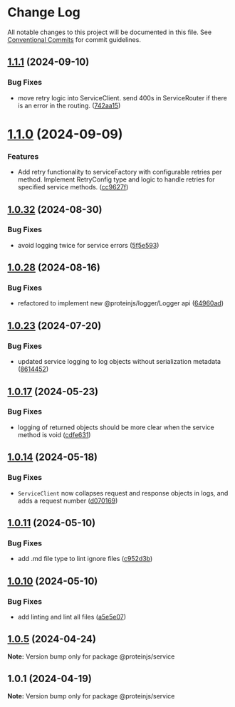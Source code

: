 # Change Log

All notable changes to this project will be documented in this file.
See [Conventional Commits](https://conventionalcommits.org) for commit guidelines.

## [1.1.1](https://github.com/proteinjs/service/compare/@proteinjs/service@1.1.0...@proteinjs/service@1.1.1) (2024-09-10)


### Bug Fixes

* move retry logic into ServiceClient. send 400s in ServiceRouter if there is an error in the routing. ([742aa15](https://github.com/proteinjs/service/commit/742aa15ce505f115e94093fc96e6cac811aaf83e))





# [1.1.0](https://github.com/proteinjs/service/compare/@proteinjs/service@1.0.32...@proteinjs/service@1.1.0) (2024-09-09)


### Features

* Add retry functionality to serviceFactory with configurable retries per method. Implement RetryConfig type and logic to handle retries for specified service methods. ([cc9627f](https://github.com/proteinjs/service/commit/cc9627fe12aa40920764e0fa2debc1547881b887))





## [1.0.32](https://github.com/proteinjs/service/compare/@proteinjs/service@1.0.31...@proteinjs/service@1.0.32) (2024-08-30)


### Bug Fixes

* avoid logging twice for service errors ([5f5e593](https://github.com/proteinjs/service/commit/5f5e59377fbd81d90d4607bd6e56aa2865c7e38d))





## [1.0.28](https://github.com/proteinjs/service/compare/@proteinjs/service@1.0.27...@proteinjs/service@1.0.28) (2024-08-16)


### Bug Fixes

* refactored to implement new @proteinjs/logger/Logger api ([64960ad](https://github.com/proteinjs/service/commit/64960ade33b0f9f85891e9abaf0dbba35e695d0c))





## [1.0.23](https://github.com/proteinjs/service/compare/@proteinjs/service@1.0.22...@proteinjs/service@1.0.23) (2024-07-20)


### Bug Fixes

* updated service logging to log objects without serialization metadata ([8614452](https://github.com/proteinjs/service/commit/86144527b48c35ed95fe6e337f29b027195399ee))





## [1.0.17](https://github.com/proteinjs/service/compare/@proteinjs/service@1.0.16...@proteinjs/service@1.0.17) (2024-05-23)


### Bug Fixes

* logging of returned objects should be more clear when the service method is void ([cdfe631](https://github.com/proteinjs/service/commit/cdfe631a2859a1ccd2de210232a4b3b58c86e094))





## [1.0.14](https://github.com/proteinjs/service/compare/@proteinjs/service@1.0.13...@proteinjs/service@1.0.14) (2024-05-18)


### Bug Fixes

* `ServiceClient` now collapses request and response objects in logs, and adds a request number ([d070169](https://github.com/proteinjs/service/commit/d0701698683826bd01ba767dee9986be9fe53cc5))





## [1.0.11](https://github.com/proteinjs/service/compare/@proteinjs/service@1.0.10...@proteinjs/service@1.0.11) (2024-05-10)


### Bug Fixes

* add .md file type to lint ignore files ([c952d3b](https://github.com/proteinjs/service/commit/c952d3bb42a8ad5795d02ca92bc9b470a5f7bedd))





## [1.0.10](https://github.com/proteinjs/service/compare/@proteinjs/service@1.0.9...@proteinjs/service@1.0.10) (2024-05-10)


### Bug Fixes

* add linting and lint all files ([a5e5e07](https://github.com/proteinjs/service/commit/a5e5e07806eeb958fcbe65f1ae2f33be97aae792))





## [1.0.5](https://github.com/proteinjs/service/compare/@proteinjs/service@1.0.4...@proteinjs/service@1.0.5) (2024-04-24)

**Note:** Version bump only for package @proteinjs/service

## 1.0.1 (2024-04-19)

**Note:** Version bump only for package @proteinjs/service
